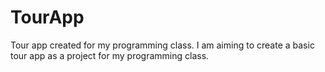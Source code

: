 # TourApp
Tour app created for my programming class.
I am aiming to create a basic tour app as a project for my programming class.
